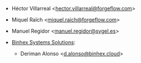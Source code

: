 - Héctor Villarreal \<<hector.villarreal@forgeflow.com>\>
- Miquel Raïch \<<miquel.raich@forgeflow.com>\>
- Manuel Regidor \<<manuel.regidor@sygel.es>\>

- [Binhex Systems Solutions](https://binhex.cloud/):
  - Deriman Alonso \<<d.alonso@binhex.cloud>\>
